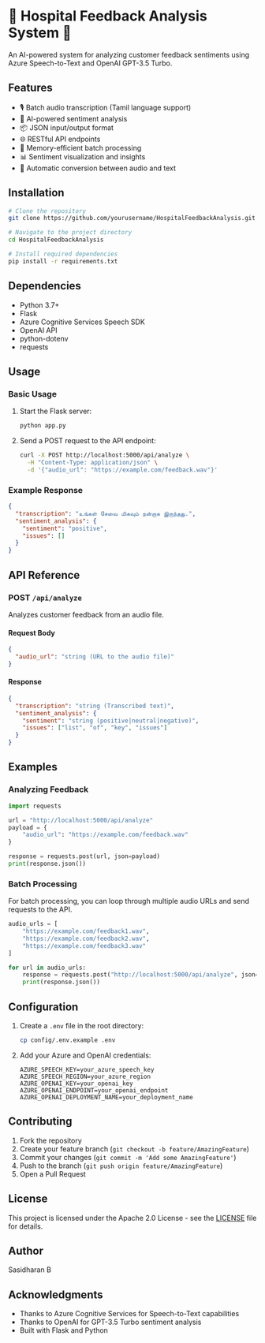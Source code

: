 # 🏥 Hospital Feedback Analysis System 💬

An AI-powered system for analyzing customer feedback sentiments using Azure Speech-to-Text and OpenAI GPT-3.5 Turbo.

## Features

- 🎙️ Batch audio transcription (Tamil language support)
- 🤖 AI-powered sentiment analysis
- 📦 JSON input/output format
- 🌐 RESTful API endpoints
- 🚀 Memory-efficient batch processing
- 📊 Sentiment visualization and insights
- 🔄 Automatic conversion between audio and text

## Installation

```bash
# Clone the repository
git clone https://github.com/yourusername/HospitalFeedbackAnalysis.git

# Navigate to the project directory
cd HospitalFeedbackAnalysis

# Install required dependencies
pip install -r requirements.txt
```

## Dependencies

- Python 3.7+
- Flask
- Azure Cognitive Services Speech SDK
- OpenAI API
- python-dotenv
- requests

## Usage

### Basic Usage

1. Start the Flask server:
   ```bash
   python app.py
   ```

2. Send a POST request to the API endpoint:
   ```bash
   curl -X POST http://localhost:5000/api/analyze \
     -H "Content-Type: application/json" \
     -d '{"audio_url": "https://example.com/feedback.wav"}'
   ```

### Example Response

```json
{
  "transcription": "உங்கள் சேவை மிகவும் நன்றாக இருந்தது.",
  "sentiment_analysis": {
    "sentiment": "positive",
    "issues": []
  }
}
```

## API Reference

### POST `/api/analyze`

Analyzes customer feedback from an audio file.

#### Request Body
```json
{
  "audio_url": "string (URL to the audio file)"
}
```

#### Response
```json
{
  "transcription": "string (Transcribed text)",
  "sentiment_analysis": {
    "sentiment": "string (positive|neutral|negative)",
    "issues": ["list", "of", "key", "issues"]
  }
}
```

## Examples

### Analyzing Feedback

```python
import requests

url = "http://localhost:5000/api/analyze"
payload = {
    "audio_url": "https://example.com/feedback.wav"
}

response = requests.post(url, json=payload)
print(response.json())
```

### Batch Processing

For batch processing, you can loop through multiple audio URLs and send requests to the API.

```python
audio_urls = [
    "https://example.com/feedback1.wav",
    "https://example.com/feedback2.wav",
    "https://example.com/feedback3.wav"
]

for url in audio_urls:
    response = requests.post("http://localhost:5000/api/analyze", json={"audio_url": url})
    print(response.json())
```

## Configuration

1. Create a `.env` file in the root directory:
   ```bash
   cp config/.env.example .env
   ```

2. Add your Azure and OpenAI credentials:
   ```
   AZURE_SPEECH_KEY=your_azure_speech_key
   AZURE_SPEECH_REGION=your_azure_region
   AZURE_OPENAI_KEY=your_openai_key
   AZURE_OPENAI_ENDPOINT=your_openai_endpoint
   AZURE_OPENAI_DEPLOYMENT_NAME=your_deployment_name
   ```

## Contributing

1. Fork the repository
2. Create your feature branch (`git checkout -b feature/AmazingFeature`)
3. Commit your changes (`git commit -m 'Add some AmazingFeature'`)
4. Push to the branch (`git push origin feature/AmazingFeature`)
5. Open a Pull Request

## License

This project is licensed under the Apache 2.0 License - see the [LICENSE](LICENSE) file for details.

## Author

Sasidharan B

## Acknowledgments

- Thanks to Azure Cognitive Services for Speech-to-Text capabilities
- Thanks to OpenAI for GPT-3.5 Turbo sentiment analysis
- Built with Flask and Python
